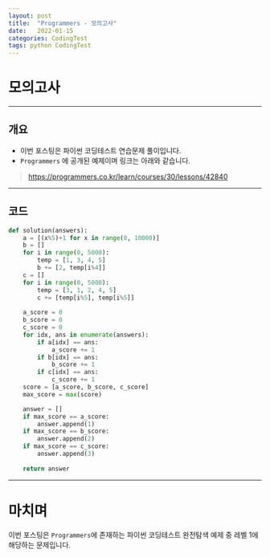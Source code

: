 ```yaml
---
layout: post
title:  "Programmers - 모의고사"
date:   2022-01-15
categories: CodingTest
tags: python CodingTest
---
```

# 모의고사
---

## 개요

* 이번 포스팅은 파이썬 코딩테스트 연습문제 풀이입니다.
* `Programmers` 에 공개된 예제이며 링크는 아래와 같습니다.

> <https://programmers.co.kr/learn/courses/30/lessons/42840>
    
---
    
## 코드

```python
def solution(answers):
    a = [(x%5)+1 for x in range(0, 10000)]
    b = []
    for i in range(0, 5000):
        temp = [1, 3, 4, 5]
        b += [2, temp[i%4]]
    c = []
    for i in range(0, 5000):
        temp = [3, 1, 2, 4, 5]
        c += [temp[i%5], temp[i%5]]
    
    a_score = 0
    b_score = 0
    c_score = 0
    for idx, ans in enumerate(answers):
        if a[idx] == ans:
            a_score += 1
        if b[idx] == ans:
            b_score += 1
        if c[idx] == ans:
            c_score += 1
    score = [a_score, b_score, c_score]
    max_score = max(score)

    answer = []
    if max_score == a_score:
        answer.append(1)
    if max_score == b_score:
        answer.append(2)
    if max_score == c_score:
        answer.append(3)
        
    return answer
```

---
# 마치며
이번 포스팅은 `Programmers`에 존재하는 파이썬 코딩테스트 완전탐색 예제 중 레벨 1에 해당하는 문제입니다. 